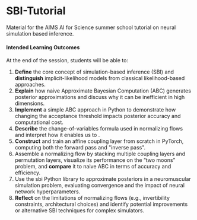 # SBI-Tutorial
Material for the AIMS AI for Science summer school tutorial on neural simulation based inference.


#### Intended Learning Outcomes
At the end of the session, students will be able to:

1. __Define__ the core concept of simulation-based inference (SBI) and __distinguish__ implicit-likelihood models from classical likelihood-based approaches.
2. __Explain__ how naive Approximate Bayesian Computation (ABC) generates posterior approximations and discuss why it can be inefficient in high dimensions.
3. __Implement__ a simple ABC approach in Python to demonstrate how changing the acceptance threshold impacts posterior accuracy and computational cost.
4. __Describe__ the change-of-variables formula used in normalizing flows and interpret how it enables us to .
5. __Construct__ and train an affine coupling layer from scratch in PyTorch, computing both the forward pass and "inverse pass".
6. Assemble a normalizing flow by stacking multiple coupling layers and permutation layers, visualize its performance on the “two moons” problem, and __compare__ it to naive ABC in terms of accuracy and efficiency.
7. Use the sbi Python library to approximate posteriors in a neuromuscular simulation problem, evaluating convergence and the impact of neural network hyperparameters.
8. __Reflect__ on the limitations of normalizing flows (e.g., invertibility constraints, architectural choices) and identify potential improvements or alternative SBI techniques for complex simulators.
